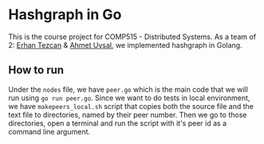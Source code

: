 # Hashgraph in Go

This is the course project for COMP515 - Distributed Systems. As a team of 2: [Erhan Tezcan](https://github.com/erhant) & [Ahmet Uysal](https://github.com/ahmetuysal), we implemented hashgraph in Golang.

## How to run
Under the `nodes` file, we have `peer.go` which is the main code that we will run using `go run peer.go`. Since we want to do tests in local environment, we have `makepeers_local.sh` script that copies both the source file and the text file to directories, named by their peer number. Then we go to those directories, open a terminal and run the script with it's peer id as a command line argument.